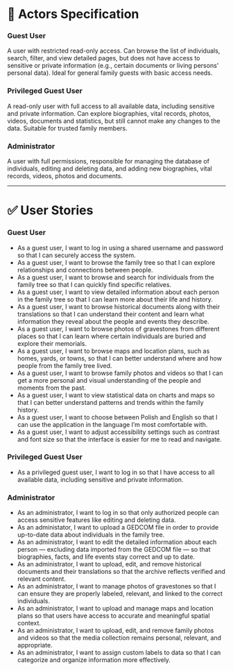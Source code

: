  
# 📘 Actors Specification

### Guest User  
A user with restricted read-only access. Can browse the list of individuals, search, filter, and view detailed pages, but does not have access to sensitive or private information (e.g., certain documents or living persons' personal data). Ideal for general family guests with basic access needs.

### Privileged Guest User
A read-only user with full access to all available data, including sensitive and private information. Can explore biographies, vital records, photos, videos, documents and statistics, but still cannot make any changes to the data. Suitable for trusted family members.

### Administrator  
A user with full permissions, responsible for managing the database of individuals, editing and deleting data, and adding new biographies, vital records, videos, photos and documents.

---

# ✅ User Stories

### Guest User

- As a guest user, I want to log in using a shared username and password so that I can securely access the system.  
- As a guest user, I want to browse the family tree so that I can explore relationships and connections between people.  
- As a guest user, I want to browse and search for individuals from the family tree so that I can quickly find specific relatives.  
- As a guest user, I want to view detailed information about each person in the family tree so that I can learn more about their life and history.  
- As a guest user, I want to browse historical documents along with their translations so that I can understand their content and learn what information they reveal about the people and events they describe.  
- As a guest user, I want to browse photos of gravestones from different places so that I can learn where certain individuals are buried and explore their memorials.  
- As a guest user, I want to browse maps and location plans, such as homes, yards, or towns, so that I can better understand where and how people from the family tree lived.  
- As a guest user, I want to browse family photos and videos so that I can get a more personal and visual understanding of the people and moments from the past.  
- As a guest user, I want to view statistical data on charts and maps so that I can better understand patterns and trends within the family history.  
- As a guest user, I want to choose between Polish and English so that I can use the application in the language I’m most comfortable with.  
- As a guest user, I want to adjust accessibility settings such as contrast and font size so that the interface is easier for me to read and navigate.  

### Privileged Guest User

- As a privileged guest user, I want to log in so that I have access to all available data, including sensitive and private information.

### Administrator

- As an administrator, I want to log in so that only authorized people can access sensitive features like editing and deleting data.   
- As an administator, I want to upload a GEDCOM file in order to provide up-to-date data about individuals in the family tree.
- As an administrator, I want to edit the detailed information about each person — excluding data imported from the GEDCOM file — so that biographies, facts, and life events stay correct and up to date.
- As an administrator, I want to upload, edit, and remove historical documents and their translations so that the archive reflects verified and relevant content.  
- As an administrator, I want to manage photos of gravestones so that I can ensure they are properly labeled, relevant, and linked to the correct individuals.  
- As an administrator, I want to upload and manage maps and location plans so that users have access to accurate and meaningful spatial context.  
- As an administrator, I want to upload, edit, and remove family photos and videos so that the media collection remains personal, relevant, and appropriate.
- As an administrator, I want to assign custom labels to data so that I can categorize and organize information more effectively.